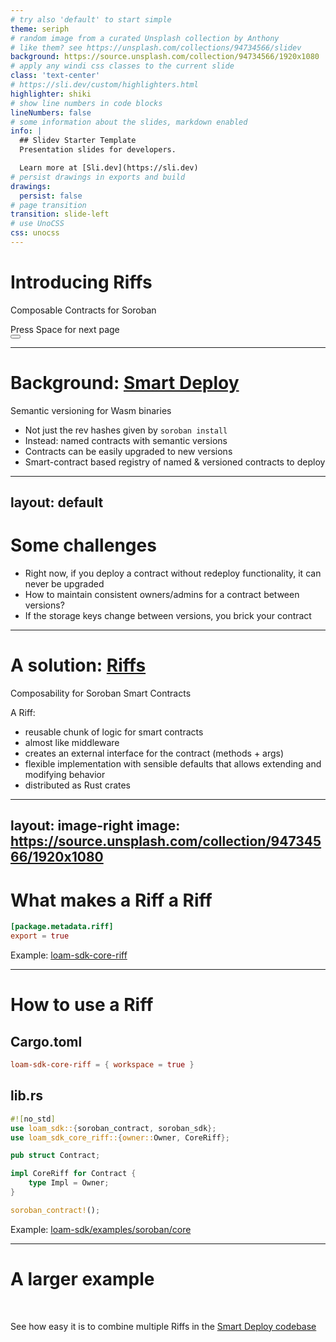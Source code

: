 ```yaml
---
# try also 'default' to start simple
theme: seriph
# random image from a curated Unsplash collection by Anthony
# like them? see https://unsplash.com/collections/94734566/slidev
background: https://source.unsplash.com/collection/94734566/1920x1080
# apply any windi css classes to the current slide
class: 'text-center'
# https://sli.dev/custom/highlighters.html
highlighter: shiki
# show line numbers in code blocks
lineNumbers: false
# some information about the slides, markdown enabled
info: |
  ## Slidev Starter Template
  Presentation slides for developers.

  Learn more at [Sli.dev](https://sli.dev)
# persist drawings in exports and build
drawings:
  persist: false
# page transition
transition: slide-left
# use UnoCSS
css: unocss
---
```


# Introducing Riffs

Composable Contracts for Soroban

<div class="pt-12">
  <span @click="$slidev.nav.next" class="px-2 py-1 rounded cursor-pointer" hover="bg-white bg-opacity-10">
    Press Space for next page <carbon:arrow-right class="inline"/>
  </span>
</div>

<div class="abs-br m-6 flex gap-2">
  <button @click="$slidev.nav.openInEditor()" title="Open in Editor" class="text-xl slidev-icon-btn opacity-50 !border-none !hover:text-white">
    <carbon:edit />
  </button>
  <a href="https://github.com/slidevjs/slidev" target="_blank" alt="GitHub"
    class="text-xl slidev-icon-btn opacity-50 !border-none !hover:text-white">
    <carbon-logo-github />
  </a>
</div>

---

# Background: [Smart Deploy](https://github.com/TENK-DAO/smart-deploy)

Semantic versioning for Wasm binaries

- Not just the rev hashes given by `soroban install`
- Instead: named contracts with semantic versions
- Contracts can be easily upgraded to new versions
- Smart-contract based registry of named & versioned contracts to deploy

---
layout: default
---

# Some challenges

- Right now, if you deploy a contract without redeploy functionality, it can never be upgraded
- How to maintain consistent owners/admins for a contract between versions?
- If the storage keys change between versions, you brick your contract

---

# A solution: [Riffs](https://github.com/loambuild/loam-sdk)

Composability for Soroban Smart Contracts

A Riff:

- reusable chunk of logic for smart contracts
- almost like middleware
- creates an external interface for the contract (methods + args)
- flexible implementation with sensible defaults that allows extending and modifying behavior
- distributed as Rust crates

<!--
  - default implementations called by default
  - methods can be overwritten
-->

---
layout: image-right
image: https://source.unsplash.com/collection/94734566/1920x1080
---

# What makes a Riff a Riff

```toml
[package.metadata.riff]
export = true
```

Example: [loam-sdk-core-riff](https://github.com/loambuild/loam-sdk/blob/5473bb20fb3c818e7c30652fadf66647760a408d/crates/loam-core/Cargo.toml)

---

# How to use a Riff

## Cargo.toml

```toml
loam-sdk-core-riff = { workspace = true }
```

## lib.rs

```rs {all|11}
#![no_std]
use loam_sdk::{soroban_contract, soroban_sdk};
use loam_sdk_core_riff::{owner::Owner, CoreRiff};

pub struct Contract;

impl CoreRiff for Contract {
    type Impl = Owner;
}

soroban_contract!();
```

Example: [loam-sdk/examples/soroban/core](https://github.com/loambuild/loam-sdk/blob/5473bb20fb3c818e7c30652fadf66647760a408d/examples/soroban/core/src/lib.rs)

<!--
`soroban_contract!` checks all dependencies to find any that include
`package.metadata.riff` in their Cargo.toml then generates the needed
`soroban_sdk` code for every method of every riff. `Contract` implements all of
them and is called for each of them.
-->

---

# A larger example

&nbsp;

See how easy it is to combine multiple Riffs in the [Smart Deploy codebase](https://github.com/TENK-DAO/smart-deploy/tree/feat/loam/crates/smartdeploy)
